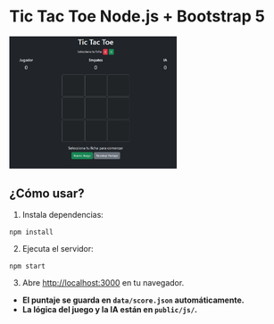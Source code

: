 # Tic Tac Toe Node.js + Bootstrap 5

<img src="public/ingame.jpeg" width="300">

## ¿Cómo usar?

1. Instala dependencias:
```
npm install
```

2. Ejecuta el servidor:
```
npm start
```

3. Abre [http://localhost:3000](http://localhost:3000) en tu navegador.

- **El puntaje se guarda en `data/score.json` automáticamente.**
- **La lógica del juego y la IA están en `public/js/`.**
